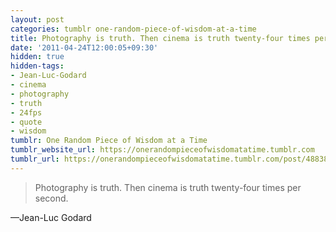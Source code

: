 ```yaml
---
layout: post
categories: tumblr one-random-piece-of-wisdom-at-a-time
title: Photography is truth. Then cinema is truth twenty-four times per second.
date: '2011-04-24T12:00:05+09:30'
hidden: true
hidden-tags:
- Jean-Luc-Godard
- cinema
- photography
- truth
- 24fps
- quote
- wisdom
tumblr: One Random Piece of Wisdom at a Time
tumblr_website_url: https://onerandompieceofwisdomatatime.tumblr.com
tumblr_url: https://onerandompieceofwisdomatatime.tumblr.com/post/4883876303/photography-is-truth-then-cinema-is-truth
---
```

> Photography is truth. Then cinema is truth twenty-four times per second.

—Jean-Luc Godard
